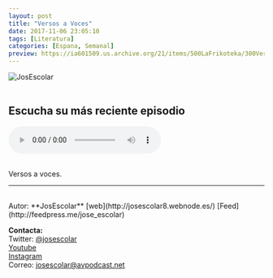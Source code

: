 ```yaml
---
layout: post
title: "Versos a Voces"
date: 2017-11-06 23:05:10
tags: [Literatura]
categories: [Espana, Semanal]
preview: https://ia601509.us.archive.org/21/items/500LaFrikoteka/300VersosAVoces.jpg
---
```


![JosEscolar](https://ia601509.us.archive.org/21/items/500LaFrikoteka/500VersosAVoces.jpg)
<br/>
<br/>

## Escucha su más reciente episodio  

<!--reproductor-feed=http://feedpress.me/jose_escolar-->
<!--reproductor-start-->
<audio id="audio" preload="auto" controls="" src="https://tracking.feedpress.it/link/20006/10724262/vav-LAPOESIAJAMASTEOLVIDARA.mp3"></audio>
<!--reproductor-end-->

<br>
Versos a voces.  


_ _ _

<br>
Autor: **JosEscolar**  
[web](http://josescolar8.webnode.es/)  
[Feed](http://feedpress.me/jose_escolar)  


**Contacta:**  
Twitter: [@josescolar](https://twitter.com/josescolar)  
[Youtube](http://youtube.com/josescolar)  
[Instagram](https://www.instagram.com/josescolar/)  
Correo: [josescolar@avpodcast.net](mailto:josescolar@avpodcast.net)  
